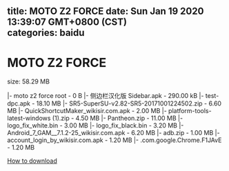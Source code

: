 
title: MOTO Z2 FORCE
date: Sun Jan 19 2020 13:39:07 GMT+0800 (CST)    
categories: baidu
---

# MOTO Z2 FORCE
size: 58.29 MB
 
 
|- moto z2 force root - 0 B
|- 侧边栏汉化版 Sidebar.apk - 290.00 kB
|- test-dpc.apk - 18.10 MB
|- SR5-SuperSU-v2.82-SR5-20171001224502.zip - 6.60 MB
|- QuickShortcutMaker_wikisir.com.apk - 2.00 MB
|- platform-tools-latest-windows (1).zip - 4.50 MB
|- Pantheon.zip - 11.00 MB
|- logo_fix_white.bin - 3.00 MB
|- logo_fix_black.bin - 3.20 MB
|- Android_7_GAM__7.1.2-25_wikisir.com.apk - 6.20 MB
|- adb.zip - 1.00 MB
|- account_login_by_wikisir.com.apk - 1.20 MB
|- .com.google.Chrome.F1JAvE - 1.20 MB

[How to download](https://bpcam.bemobtrk.com/go/2ceec3aa-1ca2-46d6-b9ff-aaa5c184517c?jno=3981)